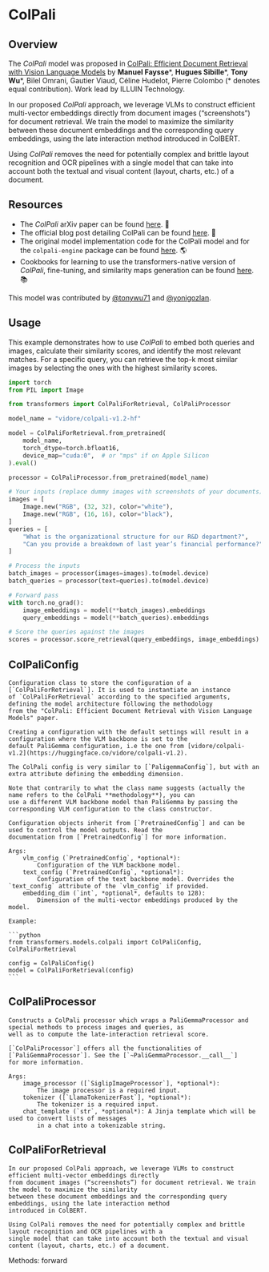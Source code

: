 <!--Copyright 2024 The HuggingFace Team. All rights reserved.

Licensed under the Apache License, Version 2.0 (the "License"); you may not use this file except in compliance with
the License. You may obtain a copy of the License at

http://www.apache.org/licenses/LICENSE-2.0

Unless required by applicable law or agreed to in writing, software distributed under the License is distributed on
an "AS IS" BASIS, WITHOUT WARRANTIES OR CONDITIONS OF ANY KIND, either express or implied. See the License for the
specific language governing permissions and limitations under the License.

⚠️ Note that this file is in Markdown but contain specific syntax for our doc-builder (similar to MDX) that may not be
rendered properly in your Markdown viewer.

-->

# ColPali

## Overview

The *ColPali* model was proposed in [ColPali: Efficient Document Retrieval with Vision Language Models](https://doi.org/10.48550/arXiv.2407.01449) by **Manuel Faysse***, **Hugues Sibille***, **Tony Wu***, Bilel Omrani, Gautier Viaud, Céline Hudelot, Pierre Colombo (* denotes equal contribution). Work lead by ILLUIN Technology.

In our proposed *ColPali* approach, we leverage VLMs to construct efficient multi-vector embeddings directly from document images (“screenshots”) for document retrieval. We train the model to maximize the similarity between these document embeddings and the corresponding query embeddings, using the late interaction method introduced in ColBERT.

Using *ColPali* removes the need for potentially complex and brittle layout recognition and OCR pipelines with a single model that can take into account both the textual and visual content (layout, charts, etc.) of a document.

## Resources

- The *ColPali* arXiv paper can be found [here](https://doi.org/10.48550/arXiv.2407.01449). 📄
- The official blog post detailing ColPali can be found [here](https://huggingface.co/blog/manu/colpali). 📝
- The original model implementation code for the ColPali model and for the `colpali-engine` package can be found [here](https://github.com/illuin-tech/colpali). 🌎
- Cookbooks for learning to use the transformers-native version of *ColPali*, fine-tuning, and similarity maps generation can be found [here](https://github.com/tonywu71/colpali-cookbooks). 📚

This model was contributed by [@tonywu71](https://huggingface.co/tonywu71) and [@yonigozlan](https://huggingface.co/yonigozlan).

## Usage

This example demonstrates how to use *ColPali* to embed both queries and images, calculate their similarity scores, and identify the most relevant matches. For a specific query, you can retrieve the top-k most similar images by selecting the ones with the highest similarity scores.

```python
import torch
from PIL import Image

from transformers import ColPaliForRetrieval, ColPaliProcessor

model_name = "vidore/colpali-v1.2-hf"

model = ColPaliForRetrieval.from_pretrained(
    model_name,
    torch_dtype=torch.bfloat16,
    device_map="cuda:0",  # or "mps" if on Apple Silicon
).eval()

processor = ColPaliProcessor.from_pretrained(model_name)

# Your inputs (replace dummy images with screenshots of your documents)
images = [
    Image.new("RGB", (32, 32), color="white"),
    Image.new("RGB", (16, 16), color="black"),
]
queries = [
    "What is the organizational structure for our R&D department?",
    "Can you provide a breakdown of last year’s financial performance?",
]

# Process the inputs
batch_images = processor(images=images).to(model.device)
batch_queries = processor(text=queries).to(model.device)

# Forward pass
with torch.no_grad():
    image_embeddings = model(**batch_images).embeddings
    query_embeddings = model(**batch_queries).embeddings

# Score the queries against the images
scores = processor.score_retrieval(query_embeddings, image_embeddings)
```

## ColPaliConfig


    Configuration class to store the configuration of a [`ColPaliForRetrieval`]. It is used to instantiate an instance
    of `ColPaliForRetrieval` according to the specified arguments, defining the model architecture following the methodology
    from the "ColPali: Efficient Document Retrieval with Vision Language Models" paper.

    Creating a configuration with the default settings will result in a configuration where the VLM backbone is set to the
    default PaliGemma configuration, i.e the one from [vidore/colpali-v1.2](https://huggingface.co/vidore/colpali-v1.2).

    The ColPali config is very similar to [`PaligemmaConfig`], but with an extra attribute defining the embedding dimension.

    Note that contrarily to what the class name suggests (actually the name refers to the ColPali **methodology**), you can
    use a different VLM backbone model than PaliGemma by passing the corresponding VLM configuration to the class constructor.

    Configuration objects inherit from [`PretrainedConfig`] and can be used to control the model outputs. Read the
    documentation from [`PretrainedConfig`] for more information.

    Args:
        vlm_config (`PretrainedConfig`, *optional*):
            Configuration of the VLM backbone model.
        text_config (`PretrainedConfig`, *optional*):
            Configuration of the text backbone model. Overrides the `text_config` attribute of the `vlm_config` if provided.
        embedding_dim (`int`, *optional*, defaults to 128):
            Dimension of the multi-vector embeddings produced by the model.

    Example:

    ```python
    from transformers.models.colpali import ColPaliConfig, ColPaliForRetrieval

    config = ColPaliConfig()
    model = ColPaliForRetrieval(config)
    ```
    

## ColPaliProcessor


    Constructs a ColPali processor which wraps a PaliGemmaProcessor and special methods to process images and queries, as
    well as to compute the late-interaction retrieval score.

    [`ColPaliProcessor`] offers all the functionalities of [`PaliGemmaProcessor`]. See the [`~PaliGemmaProcessor.__call__`]
    for more information.

    Args:
        image_processor ([`SiglipImageProcessor`], *optional*):
            The image processor is a required input.
        tokenizer ([`LlamaTokenizerFast`], *optional*):
            The tokenizer is a required input.
        chat_template (`str`, *optional*): A Jinja template which will be used to convert lists of messages
            in a chat into a tokenizable string.
    

## ColPaliForRetrieval


    In our proposed ColPali approach, we leverage VLMs to construct efficient multi-vector embeddings directly
    from document images (“screenshots”) for document retrieval. We train the model to maximize the similarity
    between these document embeddings and the corresponding query embeddings, using the late interaction method
    introduced in ColBERT.

    Using ColPali removes the need for potentially complex and brittle layout recognition and OCR pipelines with a
    single model that can take into account both the textual and visual content (layout, charts, etc.) of a document.
    

Methods: forward
